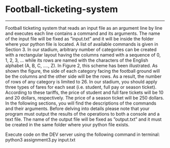 # Football-ticketing-system
---
Football ticketing system that reads an input file as an argument line by line and executes each line contains a command and its arguments. The name of the input file will be fixed as ”input.txt” and it will be inside the folder where your python file is located. A list of available commands is given in Section 3. In our stadium, arbitrary number of categories can be created with a rectangular layout having the columns named with a sequence of 0, 1, 2, 3, ... while its rows are named with the characters of the English alphabet (A, B, C, ...., Z). In Figure 2, this scheme has been illustrated. As shown the figure, the side of each category facing the football ground will be the columns and the other side will be the rows. As a result, the number of rows of any category is limited to 26. In our stadium, you should apply three types of fares for each seat (i.e. student, full pay or season ticket). According to these tariffs, the price of student and full fare tickets will be 10 and 20 dollars, respectively. The price of a season ticket will be 250 dollars. In the following sections, you will find the descriptions of the commands and their arguments. Before delving into details please note that your program must output the results of the operations to both a console and a text file. The name of the output file will be fixed as ”output.txt” and it must be created in the same folder where your python file exists.

Execute code on the DEV server using the following command in terminal:
python3 assignment3.py input.txt
